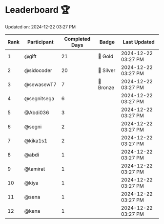 # Leaderboard 🏆

Updated on: 2024-12-22 03:27 PM

| Rank | Participant       | Completed Days | Badge      | Last Updated         |
|------|-------------------|----------------|------------|----------------------|
| 1    | @gift             | 21             | 🏅 Gold     | 2024-12-22 03:27 PM |
| 2    | @sidocoder        | 20             | 🥈 Silver   | 2024-12-22 03:27 PM |
| 3    | @sewasewT7        | 7              | 🥉 Bronze   | 2024-12-22 03:27 PM |
| 4    | @segnitsega       | 6              |            | 2024-12-22 03:27 PM |
| 5    | @Abdi036          | 3              |            | 2024-12-22 03:27 PM |
| 6    | @segni            | 2              |            | 2024-12-22 03:27 PM |
| 7    | @kika1s1          | 2              |            | 2024-12-22 03:27 PM |
| 8    | @abdi             | 1              |            | 2024-12-22 03:27 PM |
| 9    | @tamirat          | 1              |            | 2024-12-22 03:27 PM |
| 10   | @kiya             | 1              |            | 2024-12-22 03:27 PM |
| 11   | @sena             | 1              |            | 2024-12-22 03:27 PM |
| 12   | @kena             | 1              |            | 2024-12-22 03:27 PM |
